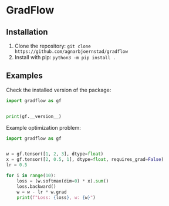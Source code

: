 # GradFlow

## Installation

1. Clone the repository: ```git clone https://github.com/agnarbjoernstad/gradflow```
2. Install with pip: ```python3 -m pip install .```

## Examples

Check the installed version of the package:

```python
import gradflow as gf


print(gf.__version__)
```

Example optimization problem:
```python
import gradflow as gf


w = gf.tensor([1, 2, 3], dtype=float)
x = gf.tensor([2, 0.5, 1], dtype=float, requires_grad=False)
lr = 0.5

for i in range(10):
    loss = (w.softmax(dim=0) * x).sum()
    loss.backward()
    w = w - lr * w.grad
    print(f"Loss: {loss}, w: {w}")
```

